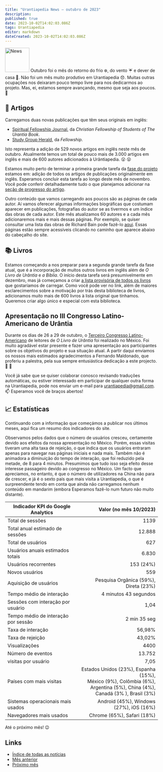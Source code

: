 ```yaml
---
title: "Urantiapedia News — outubro de 2023"
description: 
published: true
date: 2023-10-02T14:02:03.086Z
tags: Urantiapedia
editor: markdown
dateCreated: 2023-10-02T14:02:03.086Z
---
```


<img src="/_assets/svg/icon-news.svg" alt="News" style="width: 80px;"> Outubro foi o mês do retorno do frio :snowflake:, do vento :umbrella: e dever de casa :school_satchel:. Não foi um mês muito produtivo em Urantiapedia :disappointed:. Muitas outras ocupações nos deixaram pouco tempo livre para nos dedicarmos ao projeto. Mas, ei, estamos sempre avançando, mesmo que seja aos poucos. :walking:

## :page_with_curl: Artigos

Carregamos duas novas publicações que têm seus originais em inglês: 
- [Spiritual Fellowship Journal](/en/index/articles_spiritual_fellowship_journal), da _Christian Fellowship of Students of The Urantia Book_. 
- [Study Group Herald](/en/index/articles_study_group_herald), da _Fellowship_.

Isto representa a adição de 529 novos artigos em inglês neste mês de outubro. Atualmente temos um total de pouco mais de 3.000 artigos em inglês e mais de 600 autores adicionados à Urântiapedia. :open_mouth: :open_mouth:

Estamos muito perto de terminar a primeira grande tarefa da [fase do projeto](/pt/help/phases#marco-ii-livros-artigos-aux%C3%ADlios-de-estudo-esquemas-e-%C3%ADndices) estamos em: adição de todos os artigos de publicações originalmente em inglês. Esperamos concluir esta tarefa ao longo deste mês de novembro. Você pode conferir detalhadamente tudo o que planejamos adicionar na [seção de progresso do artigo](/pt/help/status#progresso-dos-artigos-detalhado).

Outro conteúdo que vamos carregando aos poucos são as páginas de cada autor. Aí vamos oferecer algumas informações biográficas que costumam aparecer em publicações, fotografias do autor se as tivermos e um índice das obras de cada autor. Este mês atualizamos 60 autores e a cada mês adicionaremos mais e mais dessas páginas. Por exemplo, se quiser consultar uma lista das obras de Richard Bain pode fazê-lo [aqui](/en/article/Dick_Bain). Essas páginas estão sempre acessíveis clicando no caminho que aparece abaixo do cabeçalho do site.

## :books: Livros

Estamos começando a nos preparar para a segunda grande tarefa da fase atual, que é a incorporação de muitos outros livros em inglês além de _O Livro de Urântia_ e _a Bíblia_. O início desta tarefa será presumivelmente em dezembro, mas já começamos a criar [a lista provisória de todos os livros](/en/book) que gostaríamos de carregar. Como você pode ver no link, além de maiores esclarecimentos sobre a motivação por trás desta biblioteca de livros, adicionamos muito mais de 600 livros à lista original que tínhamos. Queremos criar algo único e especial com esta biblioteca. 

## Apresentação no III Congresso Latino-Americano de Urântia

Durante os dias de 26 a 29 de outubro, o [Terceiro Congresso Latino-Americano](https://www.facebook.com/photo/?fbid=850310040218609&set=pb.100057188631296.-2207520000&locale=es_LA) de leitores de _O Livro de Urântia_ foi realizado no México. Foi muito agradável estar presente e fazer uma apresentação aos participantes sobre os objetivos do projeto e sua situação atual. A partir daqui enviamos os nossos mais estimados agradecimentos a Fernando Maldonado, que proferiu a palestra, pela sua sempre entusiástica dedicação a este projecto. :clap: :clap:

Você já sabe que se quiser colaborar conosco revisando traduções automáticas, ou estiver interessado em participar de qualquer outra forma na Urantiapedia, pode nos enviar um e-mail para urantiapedia@gmail.com. :mailbox: Esperamos você de braços abertos! 

## :chart_with_upwards_trend: Estatísticas

Continuando com a informação que começámos a publicar nos últimos meses, aqui fica um resumo dos indicadores do site. 

Observamos pelos dados que o número de usuários cresceu, certamente devido aos efeitos da nossa apresentação no México. Porém, essas visitas tiveram uma alta taxa de rejeição, o que indica que os usuários entraram apenas para navegar nas páginas iniciais e nada mais. Também não é animadora a diminuição do tempo de interação, que foi reduzido pela metade, de 8 para 4 minutos. Presumimos que tudo isso seja efeito desse interesse passageiro devido ao congresso no México. Um facto que apreciamos, no entanto, é que o número de utilizadores na China não para de crescer, e já é o sexto país que mais visita a Urantiapedia, o que é surpreendente tendo em conta que ainda não carregamos nenhum conteúdo em mandarim (embora Esperamos fazê-lo num futuro não muito distante).

Indicador KPI do Google Analytics | Valor (no mês 10/2023) 
--- | ---: 
Total de sessões | 1139 
Total anual estimado de sessões | 12.888 
Total de usuários | 627 
Usuários anuais estimados totais | 6.830 
Usuários recorrentes | 153 (24%) 
Novos usuários | 559 
Aquisição de usuários | Pesquisa Orgânica (59%), Direta (23%) 
Tempo médio de interação | 4 minutos 43 segundos
Sessões com interação por usuário | 1,04
Tempo médio de interação por sessão | 2 min 35 seg 
Taxa de interação | 56,98%
Taxa de rejeição | 43,02%
Visualizações | 4400 
Número de eventos | 13.752
visitas por usuário | 7,05
Países com mais visitas | Estados Unidos (23%), Espanha (15%), <br>México (9%), Colômbia (6%), <br>Argentina (5%), China (4%), <br>Canadá (3% ), Brasil (3%) 
Sistemas operacionais mais usados ​​| Android (45%), Windows (27%), iOS (16%) 
Navegadores mais usados ​​| Chrome (65%), Safari (18%) 

Até o próximo mês! :wink: 

## Links 

- [Índice de todas as notícias](/pt/news) 
- [Mês anterior](/pt/news/2023/09)
- [Próximo mês](/pt/news/2023/10)